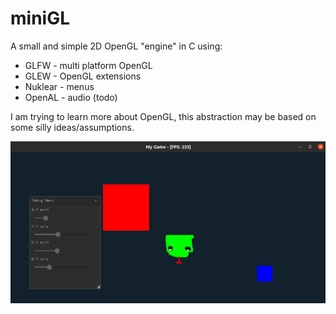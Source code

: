 # miniGL


A small and simple 2D OpenGL "engine" in C using: 
- GLFW - multi platform OpenGL
- GLEW - OpenGL extensions
- Nuklear - menus
- OpenAL - audio (todo)


I am trying to learn more about OpenGL, this abstraction may be based on some silly ideas/assumptions.


![alt text](assets/image.png)